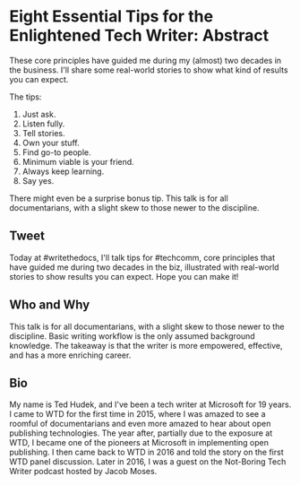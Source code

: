 # Eight Essential Tips for the Enlightened Tech Writer: Abstract

These core principles have guided me during my (almost) two decades in the business. I'll share some real-world stories to show what kind of results you can expect.

The tips:

1. Just ask.
2. Listen fully.
3. Tell stories.
4. Own your stuff.
5. Find go-to people.
6. Minimum viable is your friend.
7. Always keep learning.
8. Say yes.

There might even be a surprise bonus tip. This talk is for all documentarians, with a slight skew to those newer to the discipline.

## Tweet

Today at #writethedocs, I'll talk tips for #techcomm, core principles that have guided me during two decades in the biz, illustrated with real-world stories to show results you can expect. Hope you can make it!

## Who and Why

This talk is for all documentarians, with a slight skew to those newer to the discipline. Basic writing workflow is the only assumed background knowledge. The takeaway is that the writer is more empowered, effective, and has a more enriching career.

## Bio

My name is Ted Hudek, and I've been a tech writer at Microsoft for 19 years. I came to WTD for the first time in 2015, where I was amazed to see a roomful of documentarians and even more amazed to hear about open publishing technologies. The year after, partially due to the exposure at WTD, I became one of the pioneers at Microsoft in implementing open publishing. I then came back to WTD in 2016 and told the story on the first WTD panel discussion. Later in 2016, I was a guest on the Not-Boring Tech Writer podcast hosted by Jacob Moses.

